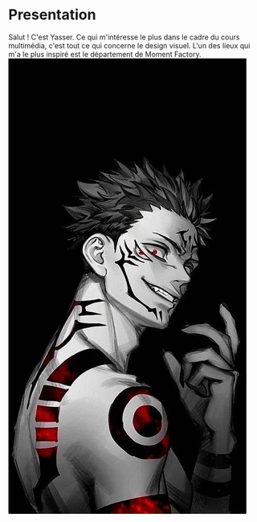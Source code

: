 # Presentation
Salut ! C'est Yasser. Ce qui m'intéresse le plus dans le cadre du cours multimédia, c'est tout ce qui concerne le design visuel. L'un des lieux qui m'a le plus inspiré est le département de Moment Factory.
![photo](OIP.jfif)
